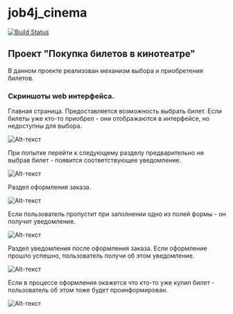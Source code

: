 # job4j_cinema
[![Build Status](https://app.travis-ci.com/ftptpf/job4j_cinema.svg?branch=master)](https://app.travis-ci.com/ftptpf/job4j_cinema)

## Проект "Покупка билетов в кинотеатре"
В данном проекте реализован механизм выбора и приобретения билетов.

### Скриншоты web интерфейса.

Главная страница.
Предоставляется возможность выбрать билет.
Если билеты уже кто-то приобрел - они отображаются в интерфейсе, но недоступны для выбора.

![Alt-текст](https://github.com/ftptpf/job4j_cinema/blob/master/src/resources/images/1.JPG "Главная страница")

При попытке перейти к следующему разделу предварительно не выбрав билет - появится соответствующее уведомление.

![Alt-текст](https://github.com/ftptpf/job4j_cinema/blob/master/src/resources/images/2.JPG "Главная страница - валидация")

Раздел оформления заказа.

![Alt-текст](https://github.com/ftptpf/job4j_cinema/blob/master/src/resources/images/3.JPG "Оформление заказа")

Если пользователь пропустит при заполнении одно из полей формы - он получит уведомление.

![Alt-текст](https://github.com/ftptpf/job4j_cinema/blob/master/src/resources/images/4.JPG "Оформление заказа - валидация")

Раздел уведомления после оформления заказа.
Если оформление прошло успешно, пользователь получи об этом уведомление.

![Alt-текст](https://github.com/ftptpf/job4j_cinema/blob/master/src/resources/images/5.JPG "Заказ оформлен")

Если в процессе оформления окажется что кто-то уже купил билет - пользователь об этом тоже будет проинформирован.

![Alt-текст](https://github.com/ftptpf/job4j_cinema/blob/master/src/resources/images/6.JPG "Заказ не оформлен")